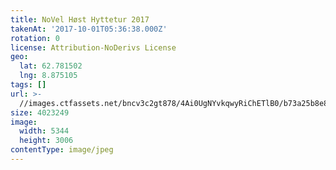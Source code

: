 ```yaml
---
title: NoVel Høst Hyttetur 2017
takenAt: '2017-10-01T05:36:38.000Z'
rotation: 0
license: Attribution-NoDerivs License
geo:
  lat: 62.781502
  lng: 8.875105
tags: []
url: >-
  //images.ctfassets.net/bncv3c2gt878/4Ai0UgNYvkqwyRiChETlB0/b73a25b8e847e9a58d1f36194d0c9fa4/novel-hst-hyttetur-2017_36766784073_o
size: 4023249
image:
  width: 5344
  height: 3006
contentType: image/jpeg
---
```


